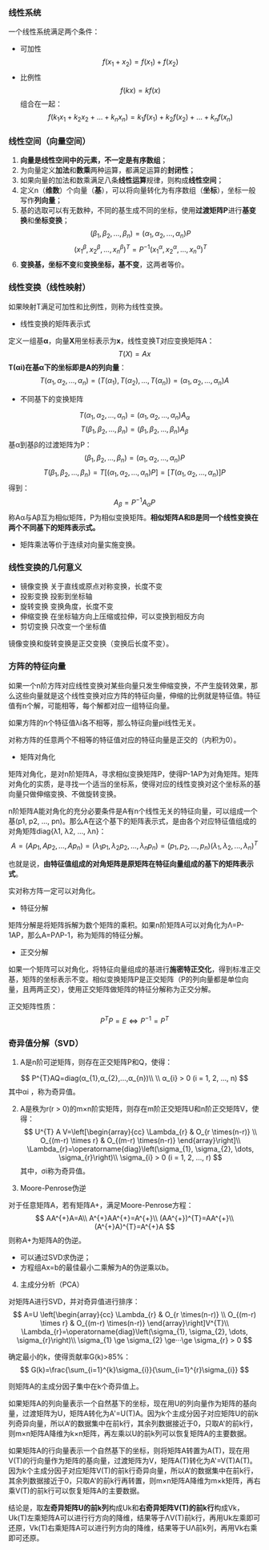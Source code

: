 ### 线性系统

一个线性系统满足两个条件：
- 可加性
$$
f(x_{1} + x_{2})=f(x_{1})+f(x_{2})
$$
- 比例性
$$
f(kx)=kf(x)
$$
组合在一起：
$$
f(k_{1}x_{1} + k_{2}x_{2} + ... + k_{n}x_{n})=k_{1}f(x_{1})+k_{2}f(x_{2}) + ... + k_{n}f(x_{n})
$$

### 线性空间（向量空间）

1. **向量是线性空间中的元素，不一定是有序数组**；
2. 为向量定义**加法**和**数乘**两种运算，都满足运算的**封闭性**；
3. 如果向量的加法和数乘满足八条**线性运算**规律，则构成**线性空间**；
4. 定义n（**维数**）个向量（**基**），可以将向量转化为有序数组（**坐标**），坐标一般写作**列向量**；
5. 基的选取可以有无数种，不同的基生成不同的坐标，使用**过渡矩阵P**进行**基变换**和**坐标变换**；
$$
(β_{1},β_{2},...,β_{n})=(α_{1},α_{2},...,α_{n})P
$$
$$
(x_{1}^{β},x_{2}^{β},...,x_{n}^{β})^{T}=P^{-1}(x_{1}^{α},x_{2}^{α},...,x_{n}^{α})^{T}
$$
6. **变换基，坐标不变**和**变换坐标，基不变**，这两者等价。

### 线性变换（线性映射）

如果映射T满足可加性和比例性，则称为线性变换。

- 线性变换的矩阵表示式

定义一组基**α**，向量**X**用坐标表示为**x**，线性变换T对应变换矩阵A：
$$
T(X)=Ax
$$
**T(αi)在基α下的坐标即是A的列向量**：
$$
T(α_{1},α_{2},...,α_{n})=(T(α_{1}),T(α_{2}),...,T(α_{n}))=(α_{1},α_{2},...,α_{n})A
$$

- 不同基下的变换矩阵

$$
T(α_{1},α_{2},...,α_{n})=(α_{1},α_{2},...,α_{n})A_{α}
$$
$$
T(β_{1},β_{2},...,β_{n})=(β_{1},β_{2},...,β_{n})A_{β}
$$
基α到基β的过渡矩阵为P：
$$
(β_{1},β_{2},...,β_{n})=(α_{1},α_{2},...,α_{n})P
$$
$$
T(β_{1},β_{2},...,β_{n})=T[(α_{1},α_{2},...,α_{n})P]=[T(α_{1},α_{2},...,α_{n})]P
$$
得到：
$$
A_{β}=P^{-1}A_{α}P
$$
称Aα与Aβ互为相似矩阵，P为相似变换矩阵。**相似矩阵A和B是同一个线性变换在两个不同基下的矩阵表示式。**

- 矩阵乘法等价于连续对向量实施变换。

### 线性变换的几何意义

- 镜像变换  关于直线或原点对称变换，长度不变
- 投影变换  投影到坐标轴
- 旋转变换  变换角度，长度不变
- 伸缩变换  在坐标轴方向上压缩或拉伸，可以变换到相反方向
- 剪切变换  只改变一个坐标值

镜像变换和旋转变换是正交变换（变换后长度不变）。

### 方阵的特征向量

如果一个n阶方阵对应线性变换对某些向量只发生伸缩变换，不产生旋转效果，那么这些向量就是这个线性变换对应方阵的特征向量，伸缩的比例就是特征值。特征值有n个解，可能相等，每个解都对应一组特征向量。

如果方阵的n个特征值λi各不相等，那么特征向量pi线性无关。

对称方阵的任意两个不相等的特征值对应的特征向量是正交的（内积为0）。

- 矩阵对角化

矩阵对角化，是对n阶矩阵A，寻求相似变换矩阵P，使得P-1AP为对角矩阵。矩阵对角化的实质，是寻找一个适当的坐标系，使得对应的线性变换对这个坐标系的基向量只做伸缩变换、不做旋转变换。

n阶矩阵A能对角化的充分必要条件是A有n个线性无关的特征向量，可以组成一个基(p1, p2, ..., pn)。那么A在这个基下的矩阵表示式，是由各个对应特征值组成的对角矩阵diag{λ1, λ2, ..., λn}：
$$
A=(Ap_{1},Ap_{2},...,Ap_{n})=(λ_{1}p_{1},λ_{2}p_{2},...,λ_{n}p_{n})=(p_{1},p_{2},...,p_{n})(λ_{1},λ_{2},...,λ_{n})^{T}
$$

也就是说，**由特征值组成的对角矩阵是原矩阵在特征向量组成的基下的矩阵表示式**。

实对称方阵一定可以对角化。

- 特征分解

矩阵分解是将矩阵拆解为数个矩阵的乘积。如果n阶矩阵A可以对角化为Λ=P-1AP，那么A=PΛP-1，称为矩阵的特征分解。

- 正交分解

如果一个矩阵可以对角化，将特征向量组成的基进行**施密特正交化**，得到标准正交基，矩阵的坐标表示不变。相似变换矩阵P是正交矩阵（P的列向量都是单位向量，且两两正交），使用正交矩阵做矩阵的特征分解称为正交分解。

正交矩阵性质：
$$
P^{T} P=E \Leftrightarrow P^{-1}=P^{T}
$$
### 奇异值分解（SVD）

1. A是n阶可逆矩阵，则存在正交矩阵P和Q，使得：

$$
P^{T}AQ=diag(α_{1},α_{2},...,α_{n})\\
\\
α_{i} > 0 (i = 1, 2, ..., n)
$$
其中αi ，称为奇异值。

2. A是秩为r(r > 0)的m×n阶实矩阵，则存在m阶正交矩阵U和n阶正交矩阵V，使得：
$$
U^{T} A V=\left[\begin{array}{cc}
\Lambda_{r} & O_{r \times(n-r)} \\
O_{(m-r) \times r} & O_{(m-r) \times(n-r)}
\end{array}\right]\\
\Lambda_{r}=\operatorname{diag}\left(\sigma_{1}, \sigma_{2}, \dots, \sigma_{r}\right)\\
\sigma_{i} > 0 (i = 1, 2, ..., r)
$$
其中，σi称为奇异值。

3. Moore-Penrose伪逆

对于任意矩阵A，若有矩阵A+，满足Moore-Penrose方程：
$$
AA^{+}A=A\\
A^{+}AA^{+}=A^{+}\\
(AA^{+})^{T}=AA^{+}\\
(A^{+}A)^{T}=A^{+}A
$$
则称A+为矩阵A的伪逆。

   - 可以通过SVD求伪逆；
   - 方程组Ax=b的最佳最小二乘解为A的伪逆乘以b。

4. 主成分分析（PCA）

对矩阵A进行SVD，并对奇异值进行排序：
$$
A=U \left[\begin{array}{cc}
\Lambda_{r} & O_{r \times(n-r)} \\
O_{(m-r) \times r} & O_{(m-r) \times(n-r)}
\end{array}\right]V^{T}\\
\Lambda_{r}=\operatorname{diag}\left(\sigma_{1}, \sigma_{2}, \dots, \sigma_{r}\right)\\
\sigma_{1} \ge \sigma_{2} \ge···\ge \sigma_{r} > 0
$$

确定最小的k，使得贡献率G(k)>85%：
$$
G(k)=\frac{\sum_{i=1}^{k}\sigma_{i}}{\sum_{i=1}^{r}\sigma_{i}}
$$

则矩阵A的主成分因子集中在k个奇异值上。

如果矩阵A的列向量表示一个自然基下的坐标，现在用U的列向量作为矩阵的基向量，过渡矩阵为U，矩阵A转化为A'=U(T)A。因为k个主成分因子对应矩阵U的前k列奇异向量，所以A’的数据集中在前k行，其余列数据接近于0，只取A'的前k行，则m×n矩阵A降维为k×n矩阵，再左乘以U的前k列可以恢复矩阵A的主要数据。

如果矩阵A的行向量表示一个自然基下的坐标，则将矩阵A转置为A(T)，现在用V(T)的行向量作为矩阵的基向量，过渡矩阵为V，矩阵A(T)转化为A'=V(T)A(T)。因为k个主成分因子对应矩阵V(T)的前k行奇异向量，所以A’的数据集中在前k行，其余列数据接近于0，只取A'的前k行再转置，则m×n矩阵A降维为m×k矩阵，再右乘V(T)的前k行可以恢复矩阵A的主要数据。

结论是，取**左奇异矩阵U的前k列**构成Uk和**右奇异矩阵V(T)的前k行**构成Vk，Uk(T)左乘矩阵A可以进行行方向的降维，结果等于ΛV(T)前k行，再用Uk左乘即可还原，Vk(T)右乘矩阵A可以进行列方向的降维，结果等于UΛ前k列，再用Vk右乘即可还原。